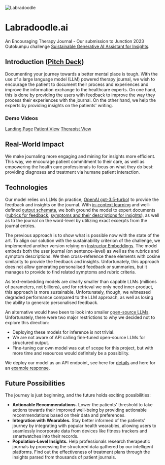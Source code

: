 ![Labradoodle](https://drive.google.com/uc?export=download&id=13oiQDVleW3y-sAdTuyMX_e5E75CNEp2f)
# Labradoodle.ai
An Encouraging Therapy Journal - Our submission to Junction 2023 Outokumpu challenge [Suistainable Generative AI Assistant for Insights](https://www.junction2023.com/challenges-2023/outokumpu).

## Introduction ([Pitch Deck](https://docs.google.com/presentation/d/1GSXJbAbC8VFl8alTRruNBAQBYbGp7PMDTsvAoTTGzUc/edit#slide=id.g29a13a3cc43_0_13))
Documenting your journey towards a better mental place is tough. With the use of a large language model (LLM) powered therapy journal, we wish to encourage the patient to document their process and experiences and improve the information exchange to the healthcare experts. On one hand, this is done by providing the users with feedback to improve the way they process their experiences with the journal. On the other hand, we help the experts by providing insights on the patients' writing.

### Demo Videos
[Landing Page](https://drive.google.com/file/d/1gBFoX3P1g-bjT9KU8apr1vPkgozYEkx6/view?usp=sharing)
[Patient View](https://drive.google.com/file/d/17UKtu1MBV-c65NLOha7J4LiTh5Eiubc3/view?usp=sharing)
[Therapist View](https://drive.google.com/file/d/10hTJ40iFYqY08NAf-x9LU2gAqawQ5_aT/view?usp=sharing)


## Real-World Impact
We make journaling more engaging and mining for insights more efficient. This way, we encourage patient commitment to their care, as well as empowering the health care professionals to focus on what they do best: providing diagnoses and treatment via humane patient interaction.

## Technologies
Our model relies on LLMs (in practice, [OpenAI gpt-3.5-turbo](https://platform.openai.com/docs/models/gpt-3-5)) to provide the feedback and insights on the journal. With [in-context learning](https://en.wikipedia.org/wiki/Prompt_engineering#In-context_learning) and well-defined [output schemata](https://wandb.ai/jxnlco/function-calls/reports/Better-Data-Extraction-Using-Pydantic-and-OpenAI-Function-Calls--Vmlldzo0ODU4OTA3#solution-2:-openaischema-powered-by-pydantic), we both ground the model to expert documents ([rubrics for feedback](https://github.com/mallasto/junction-cure-ai/blob/main/llm-api/app/assets/rubric.json), [symptoms and their descriptions for insights](https://github.com/mallasto/junction-cure-ai/blob/main/llm-api/app/assets/symptoms.json)), as well as to the journal on the word-level by utilizing exact excerpts from the journal entries.

The previous approach is to show what is possible now with the state of the art. To align our solution with the sustainability criterion of the challenge, we implemented another version relying on [Instructor Embeddings](https://huggingface.co/hkunlp/instructor-large). The model embeds both the user journal (on sentence-level) as well as the rubrics and symptom descriptions. We then cross-reference these elements with cosine similarity to provide the feedback and insights. Unfortunately, this approach does not allow generating personalised feedback or summaries, but it manages to provide to find related symptoms and rubric criteria.

As text-embedding models are clearly smaller than capable LLMs (millions of parameters, not billions), and for retrieval we only need inner-product, this approach is more sustainable. Unfortunately, though, we witnessed degraded performance compared to the LLM approach, as well as losing the ability to generate personalised feedback.

An alternative would have been to look into smaller [open-source LLMs](https://huggingface.co/spaces/HuggingFaceH4/open_llm_leaderboard). Unfortunately, there were two major restrictions to why we decided not to explore this direction:
* Deploying these models for inference is not trivial.
* We are not aware of API calling fine-tuned open-source LLMs  for structured output.
* Fine-tuning our own model was out of scope for this project, but with more time and resources would definitely be a possibility.

We deploy our model as an API endpoint, see here for [details](https://github.com/mallasto/junction-cure-ai/tree/main/llm-api/app) and here for an [example response](https://github.com/mallasto/junction-cure-ai/blob/main/llm-api/app/result.json).

## Future Possibilities
The journey is just beginning, and the future holds exciting possibilities:
* **Actionable Recommendations.** Lower the patients' threshold to take actions towards their improved well-being by providing actionable recommendations based on their data and preferences. 
* **Integration with Wearables.** Stay better informed of the patients' journey by integrating with popular health wearables, allowing users to seamlessly incorporate data from devices like fitness trackers and smartwatches into their records.
* **Population-Level Insights.** Help professionals research therapeutic journals by processing the structured data gathered by our intelligent platforms. Find out the effectiveness of treatment plans through the insights parsed  from thousands of patient journals.
